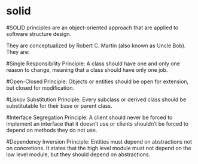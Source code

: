 # solid

#SOLID principles are an object-oriented approach that are applied to software structure design.

They are conceptualized by Robert C. Martin (also known as Uncle Bob). They are:

#Single Responsibility Principle: A class should have one and only one reason to change, meaning that a class should have only one job.

#Open-Closed Principle: Objects or entities should be open for extension, but closed for modification.

#Liskov Substitution Principle: Every subclass or derived class should be substitutable for their base or parent class.

#Interface Segregation Principle: A client should never be forced to implement an interface that it doesn’t use or clients shouldn’t be forced to depend on methods they do not use.

#Dependency Inversion Principle: Entities must depend on abstractions not on concretions. It states that the high level module must not depend on the low level module, but they should depend on abstractions.
